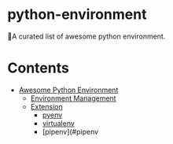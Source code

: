 # python-environment
🐍A curated list of awesome python environment.


# Contents
- [Awesome Python Environment](#awesome-python-environment)
  - [Environment Management](#environment-management)
  - [Extension](#extension)
    - [pyenv](#pyenv)
    - [virtualenv](#virtualenv)
    - [pipenv](#pipenv
